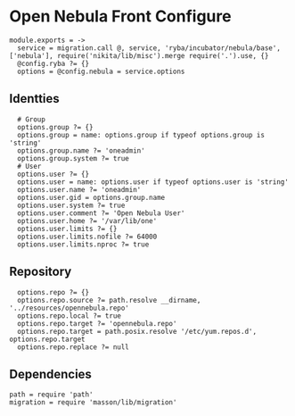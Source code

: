 
# Open Nebula Front Configure

    module.exports = ->
      service = migration.call @, service, 'ryba/incubator/nebula/base', ['nebula'], require('nikita/lib/misc').merge require('.').use, {}
      @config.ryba ?= {}
      options = @config.nebula = service.options

## Identties

      # Group
      options.group ?= {}
      options.group = name: options.group if typeof options.group is 'string'
      options.group.name ?= 'oneadmin'
      options.group.system ?= true
      # User
      options.user ?= {}
      options.user = name: options.user if typeof options.user is 'string'
      options.user.name ?= 'oneadmin'
      options.user.gid = options.group.name
      options.user.system ?= true
      options.user.comment ?= 'Open Nebula User'
      options.user.home ?= '/var/lib/one'
      options.user.limits ?= {}
      options.user.limits.nofile ?= 64000
      options.user.limits.nproc ?= true

## Repository

      options.repo ?= {}
      options.repo.source ?= path.resolve __dirname, '../resources/opennebula.repo'
      options.repo.local ?= true
      options.repo.target ?= 'opennebula.repo'
      options.repo.target = path.posix.resolve '/etc/yum.repos.d', options.repo.target
      options.repo.replace ?= null

## Dependencies

    path = require 'path'
    migration = require 'masson/lib/migration'

